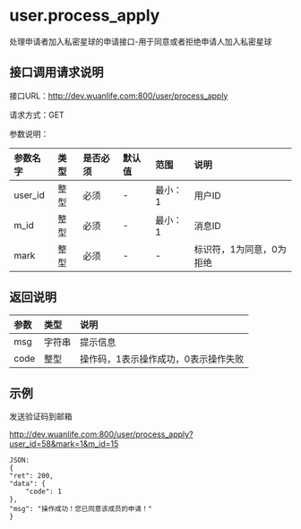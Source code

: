 # user.process_apply

处理申请者加入私密星球的申请接口-用于同意或者拒绝申请人加入私密星球

## 接口调用请求说明

接口URL：http://dev.wuanlife.com:800/user/process_apply

请求方式：GET

参数说明：

|参数名字   | 类型|  是否必须   | 默认值   | 范围      |  说明|
|:--|:--|:--|:--|:--|:--|
|user_id    |整型 |必须 |-|   最小：1   |用户ID|
|m_id|  整型  |必须|-|        最小：1|  消息ID|
|mark   |整型 |必须 |-|-| 标识符，1为同意，0为拒绝|


## 返回说明

|参数|        类型|   说明|
|:--|:--|:--|
|msg   |  字符串 |提示信息|
|code  |整型 |  操作码，1表示操作成功，0表示操作失败|


## 示例

发送验证码到邮箱

http://dev.wuanlife.com:800/user/process_apply?user_id=58&mark=1&m_id=15

    JSON:
    {
	"ret": 200,
	"data": {
		"code": 1
	},
	"msg": "操作成功！您已同意该成员的申请！"
    }
